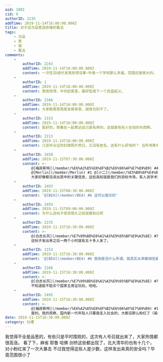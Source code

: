```yaml
---
aid: 1801
cid: 9
authorID: 2235
addTime: 2019-11-14T16:00:00.000Z
title: 对于这次品葱连侬墙的看法
tags:
    - 次品
    - 葱
    - 墙
    - 看法
comments:
    -
        authorID: 2243
        addTime: 2019-11-14T16:00:00.000Z
        content: 一次性ID或代发我觉得没事~毕竟一个学校那么多届，范围还是很大的。
    -
        authorID: 1
        addTime: 2019-11-14T16:00:00.000Z
        content: 我倒觉得，中共赶紧查，最好促成下一个武昌起义。
    -
        authorID: 2166
        addTime: 2019-11-14T16:00:00.000Z
        content: 大家都畏首畏尾自我审查，就啥也别干了。
    -
        authorID: 2153
        addTime: 2019-11-14T16:00:00.000Z
        content: 挺好的，聚集在一起表达自己是有用的。这就是有些人在怕的东西啊。
    -
        authorID: 2213
        addTime: 2019-11-14T16:00:00.000Z
        content: 几张毕业证的封面照片而已，又没有姓名，这有什么好怕的？ 当年闹革命的时候，哪个不是实名闹革命？现在匿名发个毕业证封面都要怕？喵喵喵？
    -
        authorID: 2450
        addTime: 2019-11-15T07:30:00.000Z
        content: >-
            @[梅菲斯特](/member/%E6%A2%85%E8%8F%B2%E6%96%AF%E7%89%B9) #4
            @[Merlin](/member/Merlin) #1 @[小二](/member/%E5%B0%8F%E4%BA%8C) #2
            大家好像都没读出其中的关键信息，这些高知就是我们的目标市场，有人说学术交流会局限于小众，把海外反贼的聪明才智发挥出来，能改变人类历史进程。
    -
        authorID: 2493
        addTime: 2019-11-15T08:30:00.000Z
        content: '@[BE4](/member/BE4) #6 证可以是买的'
    -
        authorID: 2493
        addTime: 2019-11-15T09:00:00.000Z
        content: 为什么这帖子感觉很久之前就看到过呢
    -
        authorID: 2235
        addTime: 2019-11-15T16:30:00.000Z
        content: >-
            @[白衣长风](/member/%E7%99%BD%E8%A1%A3%E9%95%BF%E9%A3%8E) #7 淘宝超音速快递？
            这帖子发出来之后一两个小时就有五十多人发了。
    -
        authorID: 2153
        addTime: 2019-11-15T16:30:00.000Z
        content: '@[BE4](/member/BE4) #6 我倒是没什么所谓。我其实从来都相信最普罗大众的智慧的，高知其实跟他们相比力量反而是有限。'
    -
        authorID: 2166
        addTime: 2019-11-15T16:30:00.000Z
        content: >-
            @[白衣长风](/member/%E7%99%BD%E8%A1%A3%E9%95%BF%E9%A3%8E) #7
            不知道能不能买个国家主席证玩玩，哈哈。
    -
        authorID: 2495
        addTime: 2019-11-15T16:30:00.000Z
        content: >-
            @[梅菲斯特](/member/%E6%A2%85%E8%8F%B2%E6%96%AF%E7%89%B9) #10
            是的。我的观察，国内新一代年轻人只要是走入社会的，大都没那么粉红了（虽然未必变成反贼但也绝不是跪舔的态度），而且对各种生活和经济上的波动变化会更加敏感。学生群体尤其是大学生群体才是网路上种种魔怔狂热的主力。这一方面是因为现在学校的各种所谓思想建设，一方面是因为没走上社会没有社会体验的学生本来就更容易被煽动
date: 2019-11-15T16:30:00.000Z
category: 吐槽
---
```


我觉得不全是品葱的，有些只是平时围观的，这次有人号召就出来了，大家热情都很高涨。 看了下，麻省 耶鲁 哈佛 剑桥这些都出现了，北大清华的也有十几个，对小粉红来了一次大暴击 不过我觉得这些人是少数，这样发出来真的安全吗？毕竟范围很小了

